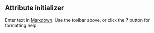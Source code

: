 ## Attribute initializer

Enter text in [Markdown](http://daringfireball.net/projects/markdown/). Use the toolbar above, or click the **?** button for formatting help.
